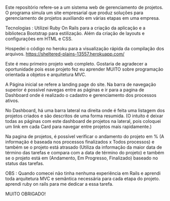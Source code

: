 Este repositório refere-se a um sistema web de gerenciamento de projetos. O programa simula um site empresarial que produz soluções para gerenciamento de projetos auxiliando em várias etapas em uma empresa.

Tecnologias : Utilizei Ruby On Rails para a criação da aplicação e a biblioteca Bootstrap para estilização. Além da criação de layouts e configurações em HTML e CSS.

Hospedei o código no heroku para a visualização rápida da compilação dos arquivos.
https://sheltered-plains-13557.herokuapp.com/

Este é meu primeiro projeto web completo. Gostaria de agradecer a oportunidade pois esse projeto fez eu aprender MUITO sobre programação orientada a objetos e arquitetura MVC.

A Página inicial se refere a landing page do site. Na barra de navegação superior é possível navegas entre as páginas e ir para a pagina de Dashboard onde é realizado o cadastro e gerenciamento dos processos ativos.

No Dashboard, há uma barra lateral na direita onde é feita uma listagem dos projetos criados e são descritos de uma forma resumida. (O intuito é deixar todas as páginas com este dashboard de projetos na lateral, pois coloquei um link em cada Card para navegar entre projetos mais rapidamente.)

Na pagina de projetos, é possível verificar o andamento do projeto em % (A informação é baseada nos processos finalizados x Todos processos) e também se o projeto está atrasado (Utiliza da informação da maior data de término das tarefas e compara com a data de término do projeto) e também se o projeto está em (Andamento, Em Progresso, Finalizado) baseado no status das tarefas.

OBS : Quando comecei não tinha nenhuma experiência em Rails e aprendi toda arquitetura MVC e semântica necessária para cada etapa do projeto. aprendi ruby on rails para me dedicar a essa tarefa. 

MUITO OBRIGADO!